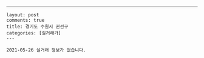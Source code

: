 ---
    layout: post
    comments: true
    title: 경기도 수원시 권선구
    categories: [실거래가]
    ---

    2021-05-26 실거래 정보가 없습니다.

    